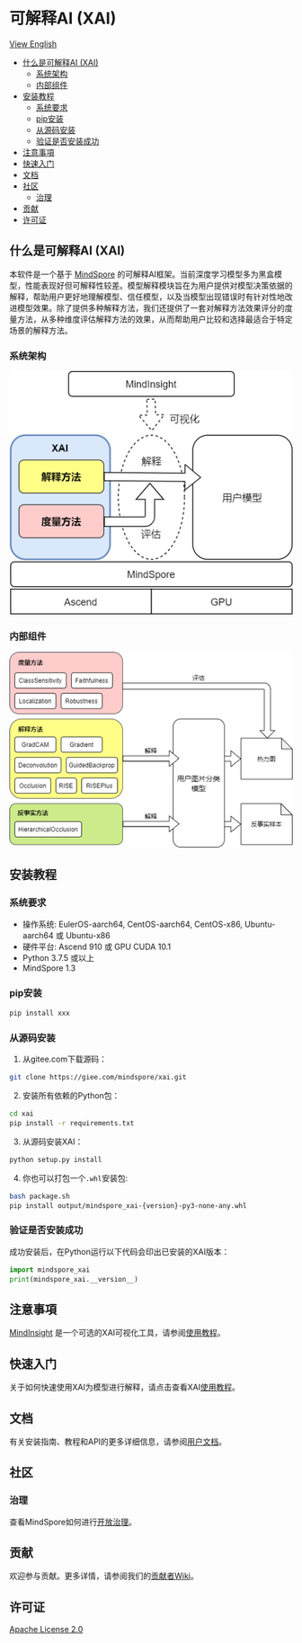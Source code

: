 # 可解释AI (XAI)

[View English](./README.md)

<!-- TOC --->

- [什么是可解释AI (XAI)](#什么是可解释ai-xai)
    - [系统架构](#系统架构)
    - [内部组件](#内部组件)
- [安装教程](#安装教程)
    - [系统要求](#系统要求)
    - [pip安装](#pip安装)
    - [从源码安装](#从源码安装)
    - [验证是否安装成功](#验证是否安装成功)
- [注意事項](#注意事項)
- [快速入门](#快速入门)
- [文档](#文档)
- [社区](#社区)
    - [治理](#治理)
- [贡献](#贡献)
- [许可证](#许可证)

<!-- /TOC -->

## 什么是可解释AI (XAI)

本软件是一个基于 [MindSpore](https://www.mindspore.cn/en) 的可解释AI框架。当前深度学习模型多为黑盒模型，性能表现好但可解释性较差。模型解释模块旨在为用户提供对模型决策依据的解释，帮助用户更好地理解模型、信任模型，以及当模型出现错误时有针对性地改进模型效果。除了提供多种解释方法，我们还提供了一套对解释方法效果评分的度量方法，从多种维度评估解释方法的效果，从而帮助用户比较和选择最适合于特定场景的解释方法。

### 系统架构

![sys_arch](./images/sys_arch_cn.png)

### 内部组件

![internal](./images/internal_cn.png)

## 安装教程

### 系统要求

- 操作系统: EulerOS-aarch64, CentOS-aarch64, CentOS-x86, Ubuntu-aarch64 或 Ubuntu-x86
- 硬件平台: Ascend 910 或 GPU CUDA 10.1
- Python 3.7.5 或以上
- MindSpore 1.3

### pip安装

```bash
pip install xxx
```

### 从源码安装

1. 从gitee.com下载源码：

```bash
git clone https://giee.com/mindspore/xai.git
```

2. 安装所有依赖的Python包：

```bash
cd xai
pip install -r requirements.txt
```

3. 从源码安装XAI：

```bash
python setup.py install
```

4. 你也可以打包一个`.whl`安装包:

```bash
bash package.sh
pip install output/mindspore_xai-{version}-py3-none-any.whl
```

### 验证是否安装成功

成功安装后，在Python运行以下代码会印出已安装的XAI版本：

```python
import mindspore_xai
print(mindspore_xai.__version__)
```

## 注意事項

[MindInsight](https://gitee.com/mindspore/mindinsight/blob/master/README.md) 是一个可选的XAI可视化工具，请参阅[使用教程](<https://www.mindspore.cn/en>)。

## 快速入门

关于如何快速使用XAI为模型进行解释，请点击查看XAI[使用教程](<https://www.mindspore.cn/en>)。

## 文档

有关安装指南、教程和API的更多详细信息，请参阅[用户文档](<https://www.mindspore.cn/cn>)。

## 社区

### 治理

查看MindSpore如何进行[开放治理](<https://gitee.com/mindspore/community/blob/master/governance.md>)。

## 贡献

欢迎参与贡献。更多详情，请参阅我们的[贡献者Wiki](<https://gitee.com/mindspore/mindspore/blob/master/CONTRIBUTING.md>)。

## 许可证

[Apache License 2.0](LICENSE)
